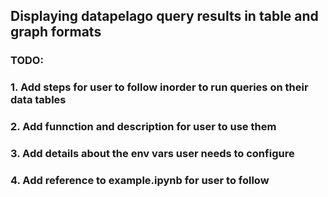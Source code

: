 ## Displaying datapelago query results in table and graph formats

### TODO: 
### 1. Add steps for user to follow inorder to run queries on their data tables
### 2. Add funnction and description for user to use them
### 3. Add details about the env vars user needs to configure
### 4. Add reference to example.ipynb for user to follow